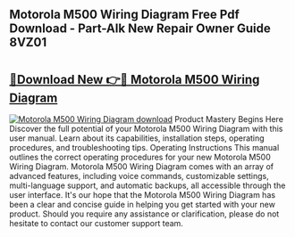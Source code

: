 ## Motorola M500 Wiring Diagram Free Pdf Download - Part-Alk New Repair Owner Guide 8VZ01

# <h2><a href="http://dft891k.blite.top/?on=Motorola+M500+Wiring+Diagram">🔗Download New 👉🔴 Motorola M500 Wiring Diagram</a></h2>

[![Motorola M500 Wiring Diagram download](https://i.imgur.com/lujVjoI.png)](http://dft891k.blite.top/?on=Motorola+M500+Wiring+Diagram)
Product Mastery Begins Here Discover the full potential of your Motorola M500 Wiring Diagram with this user manual. Learn about its capabilities, installation steps, operating procedures, and troubleshooting tips. Operating Instructions This manual outlines the correct operating procedures for your new Motorola M500 Wiring Diagram. Motorola M500 Wiring Diagram comes with an array of advanced features, including voice commands, customizable settings, multi-language support, and automatic backups, all accessible through the user interface. It's our hope that the Motorola M500 Wiring Diagram has been a clear and concise guide in helping you get started with your new product. Should you require any assistance or clarification, please do not hesitate to contact our customer support team.
